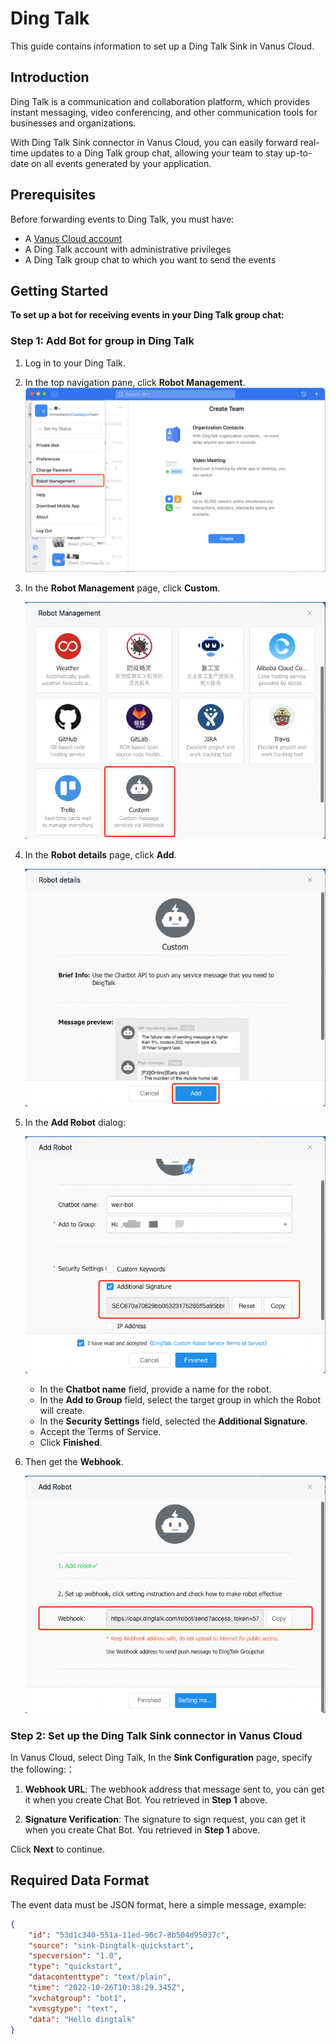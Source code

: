 # Ding Talk

This guide contains information to set up a Ding Talk Sink in Vanus Cloud.

## Introduction

Ding Talk is a communication and collaboration platform, which provides instant messaging, video conferencing, and other communication tools for businesses and organizations. 

With Ding Talk Sink connector in Vanus Cloud, you can easily forward real-time updates to a Ding Talk group chat, allowing your team to stay up-to-date on all events generated by your application.

## Prerequisites

Before forwarding events to Ding Talk, you must have:

- A [Vanus Cloud account](https://cloud.vanus.ai)
- A Ding Talk account with administrative privileges
- A Ding Talk group chat to which you want to send the events

## Getting Started

**To set up a bot for receiving events in your Ding Talk group chat:**

### Step 1: Add Bot for group in Ding Talk

1. Log in to your Ding Talk.
2. In the top navigation pane, click **Robot Management**.
![](images/dingtalk-bot-management.png)


3. In the **Robot Management** page, click **Custom**.

   ![](images/dingtalk-bot-custom.png)


4. In the **Robot details** page, click **Add**.


   ![](images/dingtalk-bot-details.png)


5. In the **Add Robot** dialog:


   ![](images/dingtalk-bot-addrobot.png)


    - In the **Chatbot name** field, provide a name for the robot.
    - In the **Add to Group** field, select the target group in which the Robot will create.
    - In the **Security Settings** field, selected the **Additional Signature**.
    - Accept the Terms of Service.
    - Click **Finished**.


6. Then get the **Webhook**.


   ![](images/dingtalk-bot-addrobot-2.png)

### Step 2: Set up the Ding Talk Sink connector in Vanus Cloud

In Vanus Cloud, select Ding Talk, In the **Sink Configuration** page, specify the following:：

1. **Webhook URL**: The webhook address that message sent to, you can get it when you create Chat Bot. You retrieved in **Step 1** above.

2. **Signature Verification**: The signature to sign request, you can get it when you create Chat Bot. You retrieved in **Step 1** above.

Click **Next** to continue.


## Required Data Format
The event data must be JSON format, here a simple message, example:

```json
{
    "id": "53d1c340-551a-11ed-96c7-8b504d95037c",
    "source": "sink-Dingtalk-quickstart",
    "specversion": "1.0",
    "type": "quickstart",
    "datacontenttype": "text/plain",
    "time": "2022-10-26T10:38:29.345Z",
    "xvchatgroup": "bot1",
    "xvmsgtype": "text",
    "data": "Hello dingtalk"
}
```
